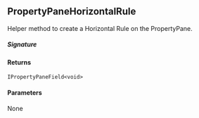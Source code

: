 ## PropertyPaneHorizontalRule

Helper method to create a Horizontal Rule on the PropertyPane.

##### Signature

#### Returns
`IPropertyPaneField<void>`

#### Parameters
None

